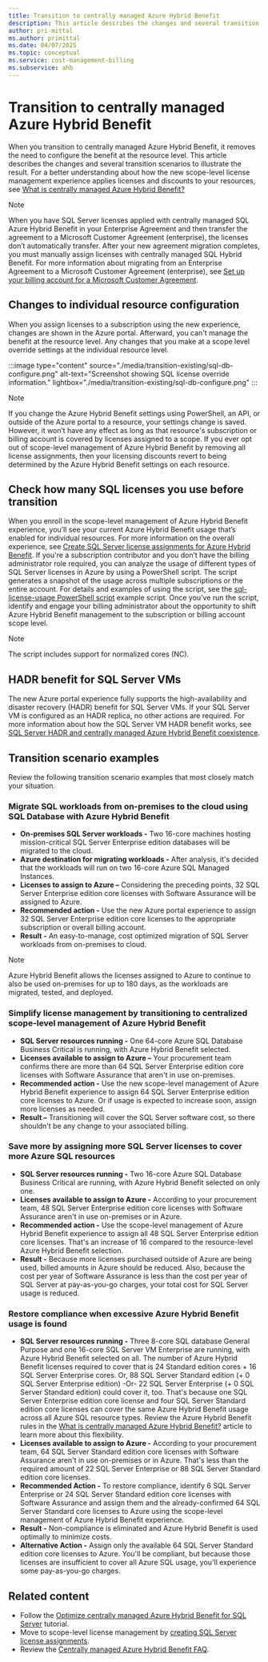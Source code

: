 ```yaml
---
title: Transition to centrally managed Azure Hybrid Benefit
description: This article describes the changes and several transition scenarios to illustrate transitioning to centrally managed Azure Hybrid Benefit.
author: pri-mittal
ms.author: primittal
ms.date: 04/07/2025
ms.topic: conceptual
ms.service: cost-management-billing
ms.subservice: ahb
---
```


# Transition to centrally managed Azure Hybrid Benefit

When you transition to centrally managed Azure Hybrid Benefit, it removes the need to configure the benefit at the resource level. This article describes the changes and several transition scenarios to illustrate the result. For a better understanding about how the new scope-level license management experience applies licenses and discounts to your resources, see [What is centrally managed Azure Hybrid Benefit?](overview-azure-hybrid-benefit-scope.md)

> [!NOTE]
> When you have SQL Server licenses applied with centrally managed SQL Azure Hybrid Benefit in your Enterprise Agreement and then transfer the agreement to a Microsoft Customer Agreement (enterprise), the licenses don’t automatically transfer. After your new agreement migration completes, you must manually assign licenses with centrally managed SQL Hybrid Benefit. For more information about migrating from an Enterprise Agreement to a Microsoft Customer Agreement (enterprise), see [Set up your billing account for a Microsoft Customer Agreement](../manage/mca-setup-account.md).

## Changes to individual resource configuration

When you assign licenses to a subscription using the new experience, changes are shown in the Azure portal. Afterward, you can't manage the benefit at the resource level. Any changes that you make at a scope level override settings at the individual resource level.

:::image type="content" source="./media/transition-existing/sql-db-configure.png" alt-text="Screenshot showing SQL license override information." lightbox="./media/transition-existing/sql-db-configure.png" :::

> [!NOTE]
> If you change the Azure Hybrid Benefit settings using PowerShell, an API, or outside of the Azure portal to a resource, your settings change is saved. However, it won’t have any effect as long as that resource's subscription or billing account is covered by licenses assigned to a scope. If you ever opt out of scope-level management of Azure Hybrid Benefit by removing all license assignments, then your licensing discounts revert to being determined by the Azure Hybrid Benefit settings on each resource.

## Check how many SQL licenses you use before transition

When you enroll in the scope-level management of Azure Hybrid Benefit experience, you’ll see your current Azure Hybrid Benefit usage that’s enabled for individual resources. For more information on the overall experience, see [Create SQL Server license assignments for Azure Hybrid Benefit](create-sql-license-assignments.md). If you're a subscription contributor and you don’t have the billing administrator role required, you can analyze the usage of different types of SQL Server licenses in Azure by using a PowerShell script. The script generates a snapshot of the usage across multiple subscriptions or the entire account. For details and examples of using the script, see the [sql-license-usage PowerShell script](https://github.com/anosov1960/sql-server-samples/tree/master/samples/manage/azure-hybrid-benefit) example script. Once you’ve run the script, identify and engage your billing administrator about the opportunity to shift Azure Hybrid Benefit management to the subscription or billing account scope level.

> [!NOTE]
> The script includes support for normalized cores (NC). 

## HADR benefit for SQL Server VMs

The new Azure portal experience fully supports the high-availability and disaster recovery (HADR) benefit for SQL Server VMs. If your SQL Server VM is configured as an HADR replica, no other actions are required. For more information about how the SQL Server VM HADR benefit works, see [SQL Server HADR and centrally managed Azure Hybrid Benefit coexistence](sql-server-hadr-licenses.md).

## Transition scenario examples

Review the following transition scenario examples that most closely match your situation.

### Migrate SQL workloads from on-premises to the cloud using SQL Database with Azure Hybrid Benefit

- **On-premises SQL Server workloads -** Two 16-core machines hosting mission-critical SQL Server Enterprise edition databases will be migrated to the cloud.
- **Azure destination for migrating workloads -** After analysis, it's decided that the workloads will run on two 16-core Azure SQL Managed Instances.
- **Licenses to assign to Azure –** Considering the preceding points, 32 SQL Server Enterprise edition core licenses with Software Assurance will be assigned to Azure.
- **Recommended action -** Use the new Azure portal experience to assign 32 SQL Server Enterprise edition core licenses to the appropriate subscription or overall billing account.
- **Result -** An easy-to-manage, cost optimized migration of SQL Server workloads from on-premises to cloud.

> [!NOTE] 
> Azure Hybrid Benefit allows the licenses assigned to Azure to continue to also be used on-premises for up to 180 days, as the workloads are migrated, tested, and deployed.

### Simplify license management by transitioning to centralized scope-level management of Azure Hybrid Benefit

- **SQL Server resources running -** One 64-core Azure SQL Database Business Critical is running, with Azure Hybrid Benefit selected.
- **Licenses available to assign to Azure –** Your procurement team confirms there are more than 64 SQL Server Enterprise edition core licenses with Software Assurance that aren't in use on-premises.
- **Recommended action -** Use the new scope-level management of Azure Hybrid Benefit experience to assign 64 SQL Server Enterprise edition core licenses to Azure. Or if usage is expected to increase soon, assign more licenses as needed.
- **Result –** Transitioning will cover the SQL Server software cost, so there shouldn't be any change to your associated billing.

### Save more by assigning more SQL Server licenses to cover more Azure SQL resources

- **SQL Server resources running -** Two 16-core Azure SQL Database Business Critical are running, with Azure Hybrid Benefit selected on only one.
- **Licenses available to assign to Azure -** According to your procurement team, 48 SQL Server Enterprise edition core licenses with Software Assurance aren't in use on-premises or in Azure.
- **Recommended action -** Use the scope-level management of Azure Hybrid Benefit experience to assign all 48 SQL Server Enterprise edition core licenses. That's an increase of 16 compared to the resource-level Azure Hybrid Benefit selection.
- **Result -** Because more licenses purchased outside of Azure are being used, billed amounts in Azure should be reduced. Also, because the cost per year of Software Assurance is less than the cost per year of SQL Server at pay-as-you-go charges, your total cost for SQL Server usage is reduced.

### Restore compliance when excessive Azure Hybrid Benefit usage is found

- **SQL Server resources running -** Three 8-core SQL database General Purpose and one 16-core SQL Server VM Enterprise are running, with Azure Hybrid Benefit selected on all. The number of Azure Hybrid Benefit licenses required to cover that is 24 Standard edition cores + 16 SQL Server Enterprise cores. Or, 88 SQL Server Standard edition (+ 0 SQL Server Enterprise edition) -Or- 22 SQL Server Enterprise (+ 0 SQL Server Standard edition) could cover it, too. That's because one SQL Server Enterprise edition core license and four SQL Server Standard edition core licenses can cover the same Azure Hybrid Benefit usage across all Azure SQL resource types. Review the Azure Hybrid Benefit rules in the [What is centrally managed Azure Hybrid Benefit?](overview-azure-hybrid-benefit-scope.md) article to learn more about this flexibility.
- **Licenses available to assign to Azure -** According to your procurement team, 64 SQL Server Standard edition core licenses with Software Assurance aren't in use on-premises or in Azure. That's less than the required amount of 22 SQL Server Enterprise or 88 SQL Server Standard edition core licenses.
- **Recommended Action -** To restore compliance, identify 6 SQL Server Enterprise or 24 SQL Server Standard edition core licenses with Software Assurance and assign them and the already-confirmed 64 SQL Server Standard core licenses to Azure using the scope-level management of Azure Hybrid Benefit experience.
- **Result -** Non-compliance is eliminated and Azure Hybrid Benefit is used optimally to minimize costs.
- **Alternative Action -** Assign only the available 64 SQL Server Standard edition core licenses to Azure. You'll be compliant, but because those licenses are insufficient to cover all Azure SQL usage, you'll experience some pay-as-you-go charges.

## Related content

- Follow the [Optimize centrally managed Azure Hybrid Benefit for SQL Server](tutorial-azure-hybrid-benefits-sql.md) tutorial.
- Move to scope-level license management by [creating SQL Server license assignments](create-sql-license-assignments.md).
- Review the [Centrally managed Azure Hybrid Benefit FAQ](faq-azure-hybrid-benefit-scope.yml).

